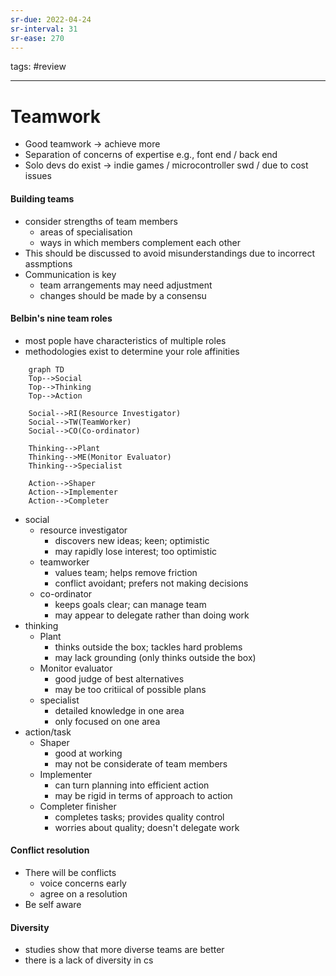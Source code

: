 ```yaml
---
sr-due: 2022-04-24
sr-interval: 31
sr-ease: 270
---
```


tags: #review

---
# Teamwork
- Good teamwork -> achieve more
- Separation of concerns of expertise e.g., font end / back end
- Solo devs do exist -> indie games / microcontroller swd / due to cost issues

#### Building teams
- consider strengths of team members
	- areas of specialisation
	- ways in which members complement each other
- This should be discussed to avoid misunderstandings due to incorrect assmptions
- Communication is key
	- team arrangements may need adjustment
	- changes should be made by a consensu

#### Belbin's nine team roles
- most pople have characteristics of multiple roles
- methodologies exist to determine your role affinities

```mermaid
	graph TD
	Top-->Social
	Top-->Thinking
	Top-->Action

	Social-->RI(Resource Investigator)
	Social-->TW(TeamWorker)
	Social-->CO(Co-ordinator)

	Thinking-->Plant
	Thinking-->ME(Monitor Evaluator)
	Thinking-->Specialist

	Action-->Shaper
	Action-->Implementer
	Action-->Completer

```

- social
	- resource investigator
		- discovers new ideas; keen; optimistic
		- may rapidly lose interest; too optimistic
	- teamworker
		- values team; helps remove friction
		- conflict avoidant; prefers not making decisions
	- co-ordinator
		- keeps goals clear; can manage team
		- may appear to delegate rather than doing work
- thinking
	- Plant
		- thinks outside the box; tackles hard problems
		- may lack grounding (only thinks outside the box)
	- Monitor evaluator
		- good judge of best alternatives
		- may be too critiical of possible plans
	- specialist
		- detailed knowledge in one area
		- only focused on one area
- action/task
	- Shaper
		- good at working
		- may not be considerate of team members
	- Implementer
		- can turn planning into efficient action
		- may be rigid in terms of approach to action
	- Completer finisher
		- completes tasks; provides quality control
		- worries about quality; doesn't delegate work


#### Conflict resolution
- There will be conflicts
	- voice concerns early
	- agree on a resolution
- Be self aware

#### Diversity
- studies show that more diverse teams are better
- there is a lack  of diversity in cs